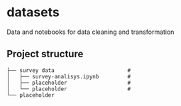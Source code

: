 # datasets
Data and notebooks for data cleaning and transformation

## Project structure

```
├── survey data                       # 
│   ├── survey-analisys.ipynb         # 
│   ├── placeholder                   # 
│   └── placeholder                   # 
└── placeholder
```
